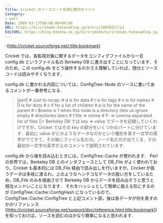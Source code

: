 ```yaml
---
Title: Cricket のソースコードを読む際のポイント
Category:
- perl
Date: 2009-03-17T00:00:00+09:00
URL: https://kiririmode.hatenablog.jp/entry/20090317/p1
EditURL: https://blog.hatena.ne.jp/kiririmode/kiririmode.hatenablog.jp/atom/entry/8454420450078213350
---
```



-[http://cricket.sourceforge.net/:title:bookmark]

Cricket では，各監視対象に関するデータをコンフィグファイルから一旦 config.db というファイル名の Berkeley DB に書き出すことになっています．そのため，この config.db をどう操作するのかさえ理解していれば，随分とソースコードは読みやすくなります．

config.db に書かれる内容については，ConfigTree::Node のソースに書いてあるコメントが一番参考になる．
>|perl|
    # Just to recap:
    #   d is for data
    #   t is for tags
    #   n is for names
    #   D is for dicts
    #   c if for a list of children
    #   p is for the name of the parent
    #   r:$name is 1 when this node is a directory (lets us ignore empty
    #       directories later)
    #   f:file => mtime
    #   F: => comma separated list of files
||<
Berkeley DB では key => value でデータを記録していくわけですが，Cricket ではその key の部分をいくつかのパートに分けています．最初に value がどのようなデータなのかという種別を表す一文字の英字がでてきて，その後にファイル名だの，ノード名だのが出てくる．その最初の一文字の英字が上のコメントで説明されています．

config.db から値を読み込むときには，ConfigTree::Cache が使われます．
Perl の世界では，Berkeley DB とのインタフェースとして DB_File がよく使われており，Cricket も基本的には DB_File 経由で読み出しを行いますが，Cricket が扱うデータは多岐に渡るわ，上のようなヘンテコなデータの扱い方をしているため，DB_File のみを経由させて Berkeley DB からデータを読み出そうと思うと相当メンドいことになります．
それをハッシュとして簡単に扱える形にするのが ConfigTree::Cache::ConfigHash になっているので，ConfigTree::Cache::ConfigTree と上記コメント部，後は各データが何を表すのかのリファレンス([http://cricket.sourceforge.net/support/doc/reference.html:title:bookmark]) を知っておけば，ソースを読むのはかなり簡単になると思われます．
